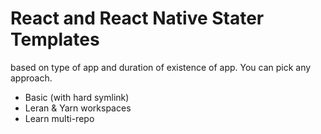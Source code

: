 # React and React Native Stater Templates

based on type of app and duration of existence of app. You can pick any approach.

- Basic (with hard symlink)
- Leran & Yarn workspaces
- Learn multi-repo

